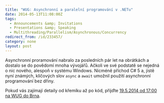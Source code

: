 ```yaml
---
title: "WUG: Asynchronní a paralelní programování v .NETu"
date: 2014-05-13T11:08:00Z
tags:
  - Announcements &amp; Invitations 
  - Presentations &amp; Speaking
  - Multithreading/Parallelism/Asynchronous/Concurrency
redirect_from: /id/233457/
category: none
layout: post
---
```

Asynchronní proramování nabralo za posledních pár let na obrátkách a dostalo se do povědomí mnoha vývojářů. Ačkoli ve své podstatě se nejedná o nic nového, alespoň v systému Windows. Nicméně příchod C# 5 a, jistě nyní známých, klíčových slov `async` a `await` umožnil použití asynchronní programování bez dřiny.

Pokud vás zajímají detaily od křemíku až po kód, přijďte [19.5.2014 od 17:00 na WUG do Brna][1].

[1]: http://www.wug.cz/brno/akce/645-Asynchronni-a-paralelni-programovani-v-NETu